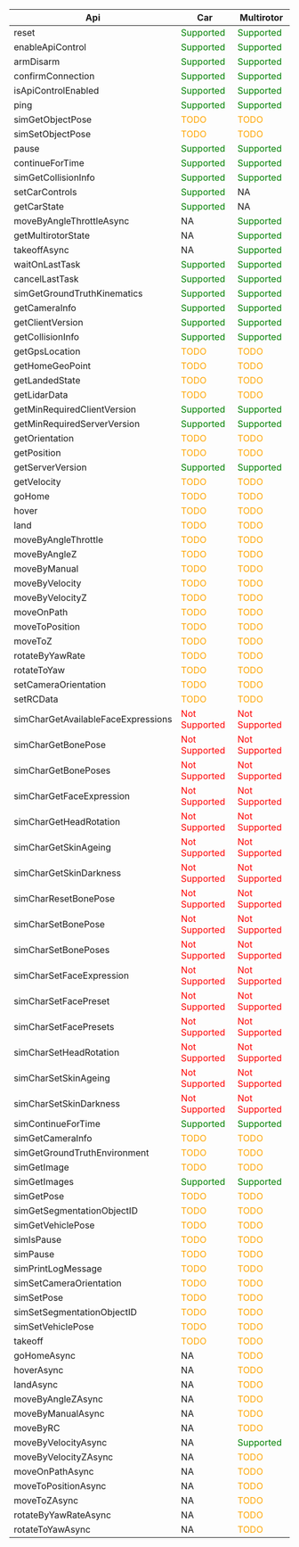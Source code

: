 | **Api** | **Car** | **Multirotor** |
|---|---|---|
| reset | <span style="color:green">Supported</span> | <span style="color:green">Supported</span> |
| enableApiControl | <span style="color:green">Supported</span> | <span style="color:green">Supported</span> |
| armDisarm | <span style="color:green">Supported</span> | <span style="color:green">Supported</span> |
| confirmConnection | <span style="color:green">Supported</span> | <span style="color:green">Supported</span> |
| isApiControlEnabled | <span style="color:green">Supported</span> | <span style="color:green">Supported</span> |
| ping | <span style="color:green">Supported</span> | <span style="color:green">Supported</span> |
| simGetObjectPose | <span style="color:orange">TODO</span> | <span style="color:orange">TODO</span> |
| simSetObjectPose | <span style="color:orange">TODO</span> | <span style="color:orange">TODO</span> |
| pause | <span style="color:green">Supported</span> | <span style="color:green">Supported</span> |
| continueForTime | <span style="color:green">Supported</span> | <span style="color:green">Supported</span> |
| simGetCollisionInfo | <span style="color:green">Supported</span> | <span style="color:green">Supported</span> |
| setCarControls | <span style="color:green">Supported</span> | NA |
| getCarState | <span style="color:green">Supported</span> | NA |
| moveByAngleThrottleAsync | NA | <span style="color:green">Supported</span> |
| getMultirotorState | NA | <span style="color:green">Supported</span> |
| takeoffAsync | NA | <span style="color:green">Supported</span> |
| waitOnLastTask | <span style="color:green">Supported</span> | <span style="color:green">Supported</span> |
| cancelLastTask | <span style="color:green">Supported</span> | <span style="color:green">Supported</span> |
| simGetGroundTruthKinematics | <span style="color:green">Supported</span> | <span style="color:green">Supported</span> |
| getCameraInfo | <span style="color:green">Supported</span> | <span style="color:green">Supported</span> |
| getClientVersion | <span style="color:green">Supported</span> | <span style="color:green">Supported</span> |
| getCollisionInfo | <span style="color:green">Supported</span> | <span style="color:green">Supported</span> |
| getGpsLocation | <span style="color:orange">TODO</span> | <span style="color:orange">TODO</span> |
| getHomeGeoPoint | <span style="color:orange">TODO</span> | <span style="color:orange">TODO</span> |
| getLandedState | <span style="color:orange">TODO</span> | <span style="color:orange">TODO</span> |
| getLidarData | <span style="color:orange">TODO</span> | <span style="color:orange">TODO</span> |
| getMinRequiredClientVersion | <span style="color:green">Supported</span> | <span style="color:green">Supported</span> |
| getMinRequiredServerVersion | <span style="color:green">Supported</span> | <span style="color:green">Supported</span> |
| getOrientation | <span style="color:orange">TODO</span> | <span style="color:orange">TODO</span> |
| getPosition | <span style="color:orange">TODO</span> | <span style="color:orange">TODO</span> |
| getServerVersion | <span style="color:green">Supported</span> | <span style="color:green">Supported</span> |
| getVelocity | <span style="color:orange">TODO</span> | <span style="color:orange">TODO</span> |
| goHome | <span style="color:orange">TODO</span> | <span style="color:orange">TODO</span> |
| hover | <span style="color:orange">TODO</span> | <span style="color:orange">TODO</span> |
| land | <span style="color:orange">TODO</span> | <span style="color:orange">TODO</span> |
| moveByAngleThrottle | <span style="color:orange">TODO</span> | <span style="color:orange">TODO</span> |
| moveByAngleZ | <span style="color:orange">TODO</span> | <span style="color:orange">TODO</span> |
| moveByManual | <span style="color:orange">TODO</span> | <span style="color:orange">TODO</span> |
| moveByVelocity | <span style="color:orange">TODO</span> | <span style="color:orange">TODO</span> |
| moveByVelocityZ | <span style="color:orange">TODO</span> | <span style="color:orange">TODO</span> |
| moveOnPath | <span style="color:orange">TODO</span> | <span style="color:orange">TODO</span> |
| moveToPosition | <span style="color:orange">TODO</span> | <span style="color:orange">TODO</span> |
| moveToZ | <span style="color:orange">TODO</span> | <span style="color:orange">TODO</span> |
| rotateByYawRate | <span style="color:orange">TODO</span> | <span style="color:orange">TODO</span> |
| rotateToYaw | <span style="color:orange">TODO</span> | <span style="color:orange">TODO</span> |
| setCameraOrientation | <span style="color:orange">TODO</span> | <span style="color:orange">TODO</span> |
| setRCData | <span style="color:orange">TODO</span> | <span style="color:orange">TODO</span> |
| simCharGetAvailableFaceExpressions | <span style="color:red">Not Supported</span></span> | <span style="color:red">Not Supported</span></span> |
| simCharGetBonePose | <span style="color:red">Not Supported</span></span> | <span style="color:red">Not Supported</span></span> |
| simCharGetBonePoses | <span style="color:red">Not Supported</span></span> | <span style="color:red">Not Supported</span></span> |
| simCharGetFaceExpression | <span style="color:red">Not Supported</span></span> | <span style="color:red">Not Supported</span></span> |
| simCharGetHeadRotation | <span style="color:red">Not Supported</span></span> | <span style="color:red">Not Supported</span></span> |
| simCharGetSkinAgeing | <span style="color:red">Not Supported</span></span> | <span style="color:red">Not Supported</span></span> |
| simCharGetSkinDarkness | <span style="color:red">Not Supported</span></span> | <span style="color:red">Not Supported</span></span> |
| simCharResetBonePose | <span style="color:red">Not Supported</span></span> | <span style="color:red">Not Supported</span></span> |
| simCharSetBonePose | <span style="color:red">Not Supported</span></span> | <span style="color:red">Not Supported</span></span> |
| simCharSetBonePoses | <span style="color:red">Not Supported</span></span> | <span style="color:red">Not Supported</span></span> |
| simCharSetFaceExpression | <span style="color:red">Not Supported</span></span> | <span style="color:red">Not Supported</span></span> |
| simCharSetFacePreset | <span style="color:red">Not Supported</span></span> | <span style="color:red">Not Supported</span></span> |
| simCharSetFacePresets | <span style="color:red">Not Supported</span></span> | <span style="color:red">Not Supported</span></span> |
| simCharSetHeadRotation | <span style="color:red">Not Supported</span></span> | <span style="color:red">Not Supported</span></span> |
| simCharSetSkinAgeing | <span style="color:red">Not Supported</span></span> | <span style="color:red">Not Supported</span></span> |
| simCharSetSkinDarkness | <span style="color:red">Not Supported</span></span> | <span style="color:red">Not Supported</span></span> |
| simContinueForTime | <span style="color:green">Supported</span> | <span style="color:green">Supported</span> |
| simGetCameraInfo | <span style="color:orange">TODO</span> | <span style="color:orange">TODO</span> |
| simGetGroundTruthEnvironment | <span style="color:orange">TODO</span> | <span style="color:orange">TODO</span> |
| simGetImage | <span style="color:orange">TODO</span> | <span style="color:orange">TODO</span> |
| simGetImages | <span style="color:green">Supported</span> | <span style="color:green">Supported</span> |
| simGetPose | <span style="color:orange">TODO</span> | <span style="color:orange">TODO</span> |
| simGetSegmentationObjectID | <span style="color:orange">TODO</span> | <span style="color:orange">TODO</span> |
| simGetVehiclePose | <span style="color:orange">TODO</span> | <span style="color:orange">TODO</span> |
| simIsPause | <span style="color:orange">TODO</span> | <span style="color:orange">TODO</span> |
| simPause | <span style="color:orange">TODO</span> | <span style="color:orange">TODO</span> |
| simPrintLogMessage | <span style="color:orange">TODO</span> | <span style="color:orange">TODO</span> |
| simSetCameraOrientation | <span style="color:orange">TODO</span> | <span style="color:orange">TODO</span> |
| simSetPose | <span style="color:orange">TODO</span> | <span style="color:orange">TODO</span> |
| simSetSegmentationObjectID | <span style="color:orange">TODO</span> | <span style="color:orange">TODO</span> |
| simSetVehiclePose | <span style="color:orange">TODO</span> | <span style="color:orange">TODO</span> |
| takeoff | <span style="color:orange">TODO</span> | <span style="color:orange">TODO</span> |
| goHomeAsync | NA | <span style="color:orange">TODO</span> |
| hoverAsync | NA | <span style="color:orange">TODO</span> |
| landAsync | NA | <span style="color:orange">TODO</span> |
| moveByAngleZAsync | NA | <span style="color:orange">TODO</span> |
| moveByManualAsync | NA | <span style="color:orange">TODO</span> |
| moveByRC | NA | <span style="color:orange">TODO</span> |
| moveByVelocityAsync | NA | <span style="color:green">Supported</span> |
| moveByVelocityZAsync | NA | <span style="color:orange">TODO</span> |
| moveOnPathAsync | NA | <span style="color:orange">TODO</span> |
| moveToPositionAsync | NA | <span style="color:orange">TODO</span> |
| moveToZAsync | NA | <span style="color:orange">TODO</span> |
| rotateByYawRateAsync | NA | <span style="color:orange">TODO</span> |
| rotateToYawAsync | NA | <span style="color:orange">TODO</span> |